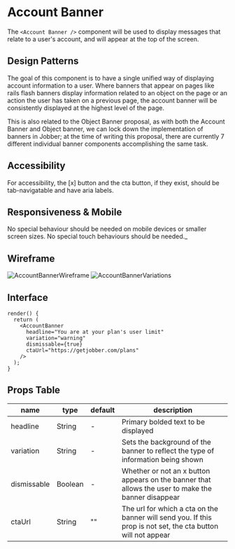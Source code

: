 # Account Banner

The `<Account Banner />` component will be used to display messages that relate
to a user's account, and will appear at the top of the screen.

## Design Patterns

The goal of this component is to have a single unified way of displaying account
information to a user. Where banners that appear on pages like rails flash
banners display information related to an object on the page or an action the
user has taken on a previous page, the account banner will be consistently
displayed at the highest level of the page.

This is also related to the Object Banner proposal, as with both the Account
Banner and Object banner, we can lock down the implementation of banners in
Jobber; at the time of writing this proposal, there are currently 7 different
individual banner components accomplishing the same task.

## Accessibility

For accessibility, the [x] button and the cta button, if they exist, should be
tab-navigatable and have aria labels.

## Responsiveness & Mobile

No special behaviour should be needed on mobile devices or smaller screen sizes.
No special touch behaviours should be needed.\_

## Wireframe

![AccountBannerWireframe](https://user-images.githubusercontent.com/34727471/98292935-c2cad800-1f6a-11eb-94b8-8b51690949b7.png)
![AccountBannerVariations](https://user-images.githubusercontent.com/34727471/98292947-c6f6f580-1f6a-11eb-82ff-4b59321daab6.png)

## Interface

```tsx
render() {
  return (
    <AccountBanner
      headline="You are at your plan's user limit"
      variation="warning"
      dismissable={true}
      ctaUrl="https://getjobber.com/plans"
    />
  );
}
```

## Props Table

| name        | type    | default | description                                                                                                  |
| ----------- | ------- | ------- | ------------------------------------------------------------------------------------------------------------ |
| headline    | String  | -       | Primary bolded text to be displayed                                                                          |
| variation   | String  | -       | Sets the background of the banner to reflect the type of information being shown                             |
| dismissable | Boolean | -       | Whether or not an x button appears on the banner that allows the user to make the banner disappear           |
| ctaUrl      | String  | ""      | The url for which a cta on the banner will send you. If this prop is not set, the cta button will not appear |
